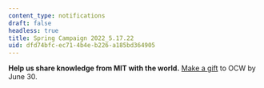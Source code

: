 ```yaml
---
content_type: notifications
draft: false
headless: true
title: Spring Campaign 2022_5.17.22
uid: dfd74bfc-ec71-4b4e-b226-a185bd364905
---
```

**Help us share knowledge from MIT with the world.** [Make a gift](https://giving.mit.edu/give/to/ocw/?utm_source=web&utm_medium=notification&utm_campaign=spring2022) to OCW by June 30.